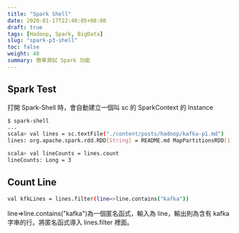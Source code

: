 ```yaml
---
title: "Spark Shell"
date: 2020-01-17T22:40:05+08:00
draft: true
tags: [Hadoop, Spark, BigData]
slug: "spark-p3-shell"
toc: false
weight: 40
summary: 簡單測試 Spark 功能
---
```


## Spark Test

打開 Spark-Shell 時，會自動建立一個叫 sc 的 SparkContext 的 Instance

```bash
$ spark-shell
...
scala> val lines = sc.textFile("./content/posts/hadoop/kafka-p1.md")
lines: org.apache.spark.rdd.RDD[String] = README.md MapPartitionsRDD[1] at textFile at <console>:24

scala> val lineCounts = lines.count
lineCounts: Long = 3
```

## Count Line

```bash
val kfkLines = lines.filter(line=>line.contains("kafka"))
```

line=>line.contains("kafka")為一個匿名函式，輸入為 line，輸出則為含有 kafka 字串的行。將匿名函式導入 lines.filter 裡面。
